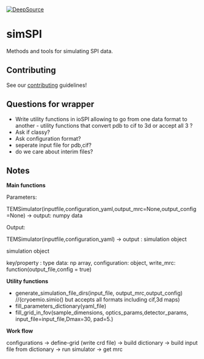 [![DeepSource](https://deepsource.io/gh/compSPI/simSPI.svg/?label=active+issues&show_trend=true&token=9eFu6aig3-oXQIuhdDoYTEq-)](https://deepsource.io/gh/compSPI/simSPI/?ref=repository-badge)

# simSPI
Methods and tools for simulating SPI data.

## Contributing

See our [contributing](https://github.com/compspi/compspi/blob/master/docs/contributing.rst) guidelines!

## Questions for wrapper

- Write utility functions in ioSPI allowing to go from one data format to another - utility functions that convert pdb to cif to 3d or accept all 3 ?
- Ask if classy?
- Ask configuration format? 
- seperate input file for pdb,cif?
- do we care about interim files?

## Notes

**Main functions**

Parameters:

TEMSimulator(inputfile,configuration_yaml,output_mrc=None,output_config=None) -> output: numpy data

Output:

TEMSimulator(inputfile,configuration_yaml) -> output : simulation object

simulation object


key/property : type
data: np array,
configuration: object,
write_mrc: function(output_file,config = true)


**Utility functions**



- generate_simulation_file_dirs(input_file, output_mrc,output_config) //(cryoemio.simio() but accepts all formats including cif,3d maps)
- fill_parameters_dictionary(yaml_file)
- fill_grid_in_fov(sample_dimensions, optics_params,detector_params, input_file=input_file,Dmax=30, pad=5.) 
                                        

**Work flow**

configurations -> 
define-grid (write crd file) -> 
build dictionary -> 
build input file from dictionary ->
run simulator ->
get mrc 
